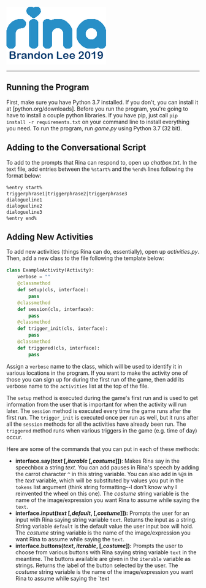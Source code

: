 ![Rina logo](https://raw.githubusercontent.com/dabslee/Assistant/master/assets/logo.png)
***
## Running the Program
First, make sure you have Python 3.7 installed. If you don't, you can install it at [python.org/downloads].
Before you run the program, you're going to have to install a couple python libraries. If you have pip, just call `pip install -r requirements.txt` on your command line to install everything you need.
To run the program, run *game.py* using Python 3.7 (32 bit).

## Adding to the Conversational Script
To add to the prompts that Rina can respond to, open up *chatbox.txt*. In the text file, add entries between the `%start%` and the `%end%` lines following the format below:
```
%entry start%
triggerphrase1|triggerphrase2|triggerphrase3
dialogueline1
dialogueline2
dialogueline3
%entry end%
```

## Adding New Activities
To add new activities (things Rina can do, essentially), open up *activities.py*. Then, add a new class to the file following the template below:
```python
class ExampleActivity(Activity):
    verbose = ""
    @classmethod
    def setup(cls, interface):
        pass
    @classmethod
    def session(cls, interface):
        pass
    @classmethod
    def trigger_init(cls, interface):
        pass
    @classmethod
    def triggered(cls, interface):
        pass
```
Assign a `verbose` name to the class, which will be used to identify it in various locations in the program. If you want to make the activity one of those you can sign up for during the first run of the game, then add its verbose name to the `activities` list at the top of the file.

The `setup` method is executed during the game's first run and is used to get information from the user that is important for when the activity will run later. The `session` method is executed every time the game runs after the first run. The `trigger_init` is executed once per run as well, but it runs after all the `session` methods for all the activities have already been run. The `triggered` method runs when various triggers in the game (e.g. time of day) occur.

Here are some of the commands that you can put in each of these methods:
* **interface.say(*text* \[,*iterable* \[,*costume*]])**: Makes Rina say in the speechbox a string *text*. You can add pauses in Rina's speech by adding the carrot character `^` in this string variable. You can also add in `%@`s in the *text* variable, which will be substituted by values you put in the `tokens` list argument (think string formatting--I don't know why I reinvented the wheel on this one). The *costume* string variable is the name of the image/expression you want Rina to assume while saying the `text`.
* **interface.input(*text* \[,*default*, \[,*costume*]]):** Prompts the user for an input with Rina saying string variable `text`. Returns the input as a string. String variable `default` is the default value the user input box will hold. The *costume* string variable is the name of the image/expression you want Rina to assume while saying the `text`.
* **interface.buttons(*text*, *iterable*, \[,*costume*]):** Prompts the user to choose from various buttons with Rina saying string variable `text` in the meantime. The buttons available are given in the `iterable` variable as strings. Returns the label of the button selected by the user. The *costume* string variable is the name of the image/expression you want Rina to assume while saying the `text
